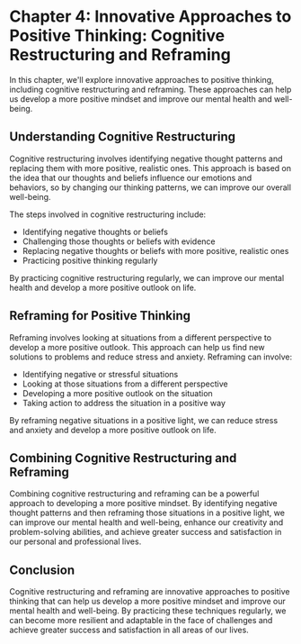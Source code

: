Chapter 4: Innovative Approaches to Positive Thinking: Cognitive Restructuring and Reframing
============================================================================================

In this chapter, we'll explore innovative approaches to positive thinking, including cognitive restructuring and reframing. These approaches can help us develop a more positive mindset and improve our mental health and well-being.

Understanding Cognitive Restructuring
-------------------------------------

Cognitive restructuring involves identifying negative thought patterns and replacing them with more positive, realistic ones. This approach is based on the idea that our thoughts and beliefs influence our emotions and behaviors, so by changing our thinking patterns, we can improve our overall well-being.

The steps involved in cognitive restructuring include:

* Identifying negative thoughts or beliefs
* Challenging those thoughts or beliefs with evidence
* Replacing negative thoughts or beliefs with more positive, realistic ones
* Practicing positive thinking regularly

By practicing cognitive restructuring regularly, we can improve our mental health and develop a more positive outlook on life.

Reframing for Positive Thinking
-------------------------------

Reframing involves looking at situations from a different perspective to develop a more positive outlook. This approach can help us find new solutions to problems and reduce stress and anxiety. Reframing can involve:

* Identifying negative or stressful situations
* Looking at those situations from a different perspective
* Developing a more positive outlook on the situation
* Taking action to address the situation in a positive way

By reframing negative situations in a positive light, we can reduce stress and anxiety and develop a more positive outlook on life.

Combining Cognitive Restructuring and Reframing
-----------------------------------------------

Combining cognitive restructuring and reframing can be a powerful approach to developing a more positive mindset. By identifying negative thought patterns and then reframing those situations in a positive light, we can improve our mental health and well-being, enhance our creativity and problem-solving abilities, and achieve greater success and satisfaction in our personal and professional lives.

Conclusion
----------

Cognitive restructuring and reframing are innovative approaches to positive thinking that can help us develop a more positive mindset and improve our mental health and well-being. By practicing these techniques regularly, we can become more resilient and adaptable in the face of challenges and achieve greater success and satisfaction in all areas of our lives.


